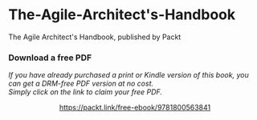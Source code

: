 # The-Agile-Architect's-Handbook
The Agile Architect's Handbook, published by Packt
### Download a free PDF

 <i>If you have already purchased a print or Kindle version of this book, you can get a DRM-free PDF version at no cost.<br>Simply click on the link to claim your free PDF.</i>
<p align="center"> <a href="https://packt.link/free-ebook/9781800563841">https://packt.link/free-ebook/9781800563841 </a> </p>
